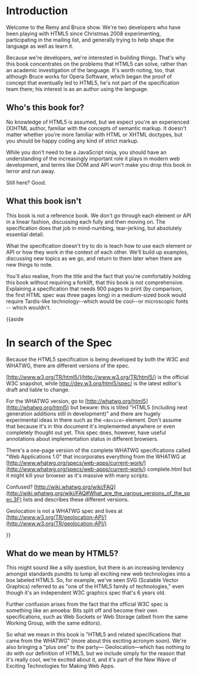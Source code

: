 # Introduction

Welcome to the Remy and Bruce show. We're two developers who have been playing with HTML5 since Christmas 2008 experimenting, participating in the mailing list, and generally trying to help shape the language as well as learn it.

Because we're developers, we're interested in building things. That's why this book concentrates on the problems that HTML5 can solve, rather than an academic investigation of the language. It's worth noting, too, that although Bruce works for Opera Software, which began the proof of concept that eventually led to HTML5, he's not part of the specification team there; his interest is as an author using the language.

## Who's this book for?

No knowledge of HTML5 is assumed, but we expect you're an experienced (X)HTML author, familiar with the concepts of semantic markup. It doesn't matter whether you're more familiar with HTML or XHTML doctypes, but you should be happy coding any kind of strict markup.

While you don't need to be a JavaScript ninja, you should have an understanding of the increasingly important role it plays in modern web development, and terms like DOM and API won't make you drop this book in terror and run away.

Still here? Good.

## What this book isn't

This book is not a reference book. We don't go through each element or API in a linear fashion, discussing each fully and then moving on. The specification does that job in mind-numbing, tear-jerking, but absolutely essential detail.

What the specification doesn't try to do is teach how to use each element or API or how they work in the context of each other. We'll build up examples, discussing new topics as we go, and return to them later when there are new things to note.

You'll also realise, from the title and the fact that you're comfortably holding this book without requiring a forklift, that this book is not comprehensive. Explaining a specification that needs 900 pages to print (by comparison, the first HTML spec was three pages long) in a medium-sized book would require Tardis-like technology--which would be cool--or microscopic fonts -- which wouldn't.

{{aside

# In search of the Spec

Because the HTML5 specification is being developed by both the W3C and WHATWG, there are different versions of the spec.

[http://www.w3.org/TR/html5/](http://www.w3.org/TR/html5/) is the official W3C snapshot, while http://dev.w3.org/html5/spec/ is the latest editor's draft and liable to change.

For the WHATWG version, go to [http://whatwg.org/html5](http://whatwg.org/html5) but beware: this is titled "HTML5 (including next generation additions still in development)" and there are hugely experimental ideas in there such as the `<device>` element. Don't assume that because it's in this document it's implemented anywhere or even completely thought out yet. This spec does, however, have useful annotations about implementation status in different browsers.

There's a one-page version of the complete WHATWG specifications called "Web Applications 1.0" that incorporates everything from the WHATWG at [http://www.whatwg.org/specs/web-apps/current-work/](http://www.whatwg.org/specs/web-apps/current-work/) complete.html but it might kill your browser as it's massive with many scripts.

Confused? [http://wiki.whatwg.org/wiki/FAQ](http://wiki.whatwg.org/wiki/FAQ#What_are_the_various_versions_of_the_spec.3F) lists and describes these different versions.

Geolocation is not a WHATWG spec and lives at [http://www.w3.org/TR/geolocation-API/](http://www.w3.org/TR/geolocation-API/)

}}

## What do we mean by HTML5?

This might sound like a silly question, but there is an increasing tendency amongst standards pundits to lump all exciting new web technologies into a box labeled HTML5. So, for example, we've seen SVG (Scalable Vector Graphics) referred to as "one of the HTML5 family of technologies," even though it's an independent W3C graphics spec that's 6 years old.

Further confusion arises from the fact that the official W3C spec is something like an amoeba: Bits split off and become their own specifications, such as Web Sockets or Web Storage (albeit from the same Working Group, with the same editors).

So what we mean in this book is "HTML5 and related specifications that came from the WHATWG" (more about this exciting acronym soon). We're also bringing a "plus one" to the party— Geolocation—which has nothing to do with our definition of HTML5, but we include simply for the reason that it's really cool, we're excited about it, and it's part of the New Wave of Exciting Technologies for Making Web Apps.





